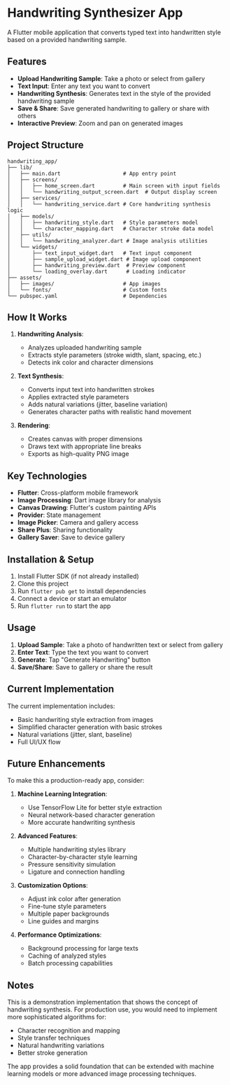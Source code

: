 # Handwriting Synthesizer App

A Flutter mobile application that converts typed text into handwritten style based on a provided handwriting sample.

## Features

- **Upload Handwriting Sample**: Take a photo or select from gallery
- **Text Input**: Enter any text you want to convert
- **Handwriting Synthesis**: Generates text in the style of the provided handwriting sample
- **Save & Share**: Save generated handwriting to gallery or share with others
- **Interactive Preview**: Zoom and pan on generated images

## Project Structure

```
handwriting_app/
├── lib/
│   ├── main.dart                    # App entry point
│   ├── screens/
│   │   ├── home_screen.dart         # Main screen with input fields
│   │   └── handwriting_output_screen.dart  # Output display screen
│   ├── services/
│   │   └── handwriting_service.dart # Core handwriting synthesis logic
│   ├── models/
│   │   ├── handwriting_style.dart   # Style parameters model
│   │   └── character_mapping.dart   # Character stroke data model
│   ├── utils/
│   │   └── handwriting_analyzer.dart # Image analysis utilities
│   └── widgets/
│       ├── text_input_widget.dart   # Text input component
│       ├── sample_upload_widget.dart # Image upload component
│       ├── handwriting_preview.dart  # Preview component
│       └── loading_overlay.dart      # Loading indicator
├── assets/
│   ├── images/                      # App images
│   └── fonts/                       # Custom fonts
└── pubspec.yaml                     # Dependencies

```

## How It Works

1. **Handwriting Analysis**:
   - Analyzes uploaded handwriting sample
   - Extracts style parameters (stroke width, slant, spacing, etc.)
   - Detects ink color and character dimensions

2. **Text Synthesis**:
   - Converts input text into handwritten strokes
   - Applies extracted style parameters
   - Adds natural variations (jitter, baseline variation)
   - Generates character paths with realistic hand movement

3. **Rendering**:
   - Creates canvas with proper dimensions
   - Draws text with appropriate line breaks
   - Exports as high-quality PNG image

## Key Technologies

- **Flutter**: Cross-platform mobile framework
- **Image Processing**: Dart image library for analysis
- **Canvas Drawing**: Flutter's custom painting APIs
- **Provider**: State management
- **Image Picker**: Camera and gallery access
- **Share Plus**: Sharing functionality
- **Gallery Saver**: Save to device gallery

## Installation & Setup

1. Install Flutter SDK (if not already installed)
2. Clone this project
3. Run `flutter pub get` to install dependencies
4. Connect a device or start an emulator
5. Run `flutter run` to start the app

## Usage

1. **Upload Sample**: Take a photo of handwritten text or select from gallery
2. **Enter Text**: Type the text you want to convert
3. **Generate**: Tap "Generate Handwriting" button
4. **Save/Share**: Save to gallery or share the result

## Current Implementation

The current implementation includes:
- Basic handwriting style extraction from images
- Simplified character generation with basic strokes
- Natural variations (jitter, slant, baseline)
- Full UI/UX flow

## Future Enhancements

To make this a production-ready app, consider:

1. **Machine Learning Integration**:
   - Use TensorFlow Lite for better style extraction
   - Neural network-based character generation
   - More accurate handwriting synthesis

2. **Advanced Features**:
   - Multiple handwriting styles library
   - Character-by-character style learning
   - Pressure sensitivity simulation
   - Ligature and connection handling

3. **Customization Options**:
   - Adjust ink color after generation
   - Fine-tune style parameters
   - Multiple paper backgrounds
   - Line guides and margins

4. **Performance Optimizations**:
   - Background processing for large texts
   - Caching of analyzed styles
   - Batch processing capabilities

## Notes

This is a demonstration implementation that shows the concept of handwriting synthesis. For production use, you would need to implement more sophisticated algorithms for:
- Character recognition and mapping
- Style transfer techniques
- Natural handwriting variations
- Better stroke generation

The app provides a solid foundation that can be extended with machine learning models or more advanced image processing techniques.